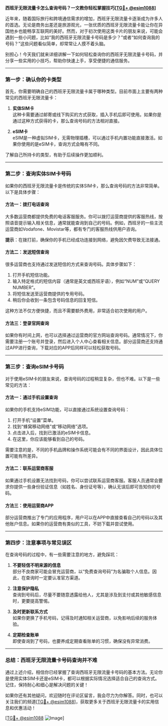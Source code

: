**西班牙无限流量卡怎么查询号码？一文教你轻松掌握技巧[[TG💪+ @esim1088](https://t.me/s/esim1088)]**

近年来，随着国际旅行和跨境通信需求的增加，西班牙无限流量卡逐渐成为许多人的首选。无论是商务出差还是旅游观光，一张优质的西班牙无限流量卡能让你在异国他乡也能畅享互联网的美好。然而，对于初次使用这类卡片的朋友来说，可能会遇到一些小问题，比如“我的西班牙无限流量卡号码是多少？”或者“如何查询我的号码？”这些问题看似简单，却常常让人摸不着头脑。

别担心！今天我们就来详细讲解一下如何轻松查询你的西班牙无限流量卡号码，并分享一些实用的小技巧，帮助你快速上手，享受便捷的通信服务。

---

### **第一步：确认你的卡类型**

首先，你需要明确自己的西班牙无限流量卡属于哪种类型。目前市面上主要有两种常见的西班牙无限流量卡：

1. **实体SIM卡**  
   这种卡需要通过邮寄或线下购买的方式获取，插入手机后即可使用。如果你是通过这种方式获得的卡，那么查询号码的方法相对直接。

2. **eSIM卡**  
   eSIM是一种虚拟SIM卡，无需物理插槽，可以通过手机内置功能直接激活。如果你使用的是eSIM卡，查询方式会略有不同。

了解自己所持卡的类型，有助于后续操作更加顺利。

---

### **第二步：查询实体SIM卡号码**

如果你的西班牙无限流量卡是传统的实体SIM卡，那么查询号码的方法非常简单。以下是具体步骤：

#### **方法一：拨打电话查询**
大多数运营商都提供免费的电话客服服务。你可以拨打运营商提供的客服热线，按照语音提示输入相关信息，通常就能查询到自己的号码。例如，西班牙的一些主流运营商如Vodafone、Movistar等，都有专门的客服热线供用户咨询。

**提示**：在拨打前，确保你的手机已经成功连接到网络，避免因欠费导致无法接通。

#### **方法二：发送短信查询**
很多运营商也支持通过发送短信的方式来查询号码。具体步骤如下：
1. 打开手机短信功能。
2. 输入特定格式的短信内容（通常是英文或西班牙语），例如“NUM”或“QUERY NUMBER”。
3. 将短信发送至运营商提供的专用号码。
4. 稍后你会收到一条包含号码信息的回复短信。

这种方法不仅方便快捷，而且不需要额外费用，非常适合初次使用的用户。

#### **方法三：登录官网查询**
如果你有时间上网，也可以选择通过运营商的官方网站查询号码。通常情况下，你需要注册一个账号并登录，然后进入个人中心查看相关信息。部分运营商还支持通过APP进行查询，下载对应的APP后同样可以轻松获取号码。

---

### **第三步：查询eSIM卡号码**

对于使用eSIM卡的朋友来说，查询号码的过程稍显复杂，但也不难。以下是一些常见的方法：

#### **方法一：通过手机设置查询**
如果你的手机支持eSIM功能，可以直接通过系统设置查询号码：
1. 打开手机“设置”菜单。
2. 找到“蜂窝移动网络”或“移动网络”选项。
3. 点击进入后，找到已激活的eSIM卡信息。
4. 在这里，你应该能够看到自己的号码。

需要注意的是，不同的手机品牌和操作系统可能会有不同的界面设计，因此具体位置可能有所差异。

#### **方法二：联系运营商客服**
如果通过手机设置无法找到号码，你可以尝试联系运营商客服。客服人员通常会要求你提供一些身份验证信息（如姓名、身份证号等），确认无误后即可告知你的号码。

#### **方法三：使用运营商APP**
部分运营商推出了专门的应用程序，用户可以在APP中直接查看自己的号码以及其他账户信息。如果你的运营商有类似的工具，不妨下载并尝试使用。

---

### **第四步：注意事项与常见误区**

在查询号码的过程中，有一些需要注意的地方，避免踩坑：

1. **不要轻信不明来源的信息**  
   部分不良商家可能会冒充运营商，以“免费查询号码”为名骗取个人信息。因此，在查询时一定要认准官方渠道。

2. **注意保护隐私**  
   查询到号码后，尽量不要随意透露给他人，尤其是涉及到支付或其他敏感信息时，更要提高警惕。

3. **及时更新联系方式**  
   如果你更换了手机号码，记得及时通知相关运营商，以免影响后续的服务体验。

4. **定期检查账单**  
   即使查询到了号码，也要养成定期查看账单的习惯，确保没有异常消费。

---

### **总结：西班牙无限流量卡号码查询并不难**

通过上述介绍，相信你已经掌握了查询西班牙无限流量卡号码的基本方法。无论你是使用实体SIM卡还是eSIM卡，都可以根据实际情况选择适合自己的查询方式。记住，保持耐心和细心是解决问题的关键！

如果你还有其他疑问，欢迎随时在评论区留言，我会尽力为你解答。同时，也可以关注我们的频道[[TG💪+ @esim1088](https://t.me/s/esim1088)]，获取更多关于西班牙无限流量卡的实用信息和优惠活动！

[[TG💪+ @esim1088](https://t.me/s/esim1088) ![Image](https://i.postimg.cc/4NQfJmqS/Snipaste-2025-05-13-00-14-12.png)]